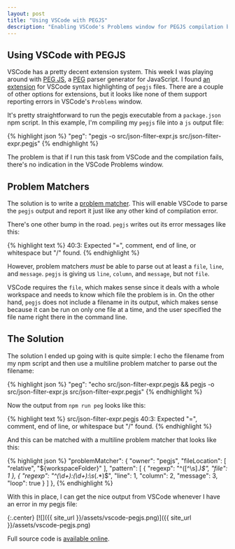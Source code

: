 ```yaml
---
layout: post
title: "Using VSCode with PEGJS"
description: "Enabling VSCode's Problems window for PEGJS compilation by parsing its output."
---
```


## Using VSCode with PEGJS

VSCode has a pretty decent extension system. This week I was playing around with [PEG JS](https://pegjs.org/), a [PEG](https://en.wikipedia.org/wiki/Parsing_expression_grammar) parser generator for JavaScript. I found [an extension](https://github.com/SrTobi/code-pegjs-language) for VSCode syntax highlighting of `pegjs` files. There are a couple of other options for extensions, but it looks like none of them support reporting errors in VSCode's `Problems` window.

It's pretty straightforward to run the pegjs executable from a `package.json` npm script. In this example, I'm compiling my `pegjs` file into a `js` output file:

{% highlight json %}
"peg": "pegjs -o src/json-filter-expr.js src/json-filter-expr.pegjs"
{% endhighlight %}

The problem is that if I run this task from VSCode and the compilation fails, there's no indication in the VSCode Problems window.

## Problem Matchers

The solution is to write a [problem matcher](https://code.visualstudio.com/docs/editor/tasks#_defining-a-problem-matcher). This will enable VSCode to parse the `pegjs` output and report it just like any other kind of compilation error.

There's one other bump in the road. `pegjs` writes out its error messages like this:

{% highlight text %}
40:3: Expected "=", comment, end of line, or whitespace but "/" found.
{% endhighlight %}

However, problem matchers *must* be able to parse out at least a `file`, `line`, and `message`. `pegjs` is giving us `line`, `column`, and `message`, but not `file`.

VSCode requires the `file`, which makes sense since it deals with a whole workspace and needs to know which file the problem is in. On the other hand, `pegjs` does not include a filename in its output, which makes sense because it can be run on only one file at a time, and the user specified the file name right there in the command line.

## The Solution

The solution I ended up going with is quite simple: I echo the filename from my npm script and then use a multiline problem matcher to parse out the filename:

{% highlight json %}
"peg": "echo src/json-filter-expr.pegjs && pegjs -o src/json-filter-expr.js src/json-filter-expr.pegjs"
{% endhighlight %}

Now the output from `npm run peg` looks like this:

{% highlight text %}
src/json-filter-expr.pegjs
40:3: Expected "=", comment, end of line, or whitespace but "/" found.
{% endhighlight %}

And this can be matched with a multiline problem matcher that looks like this:

{% highlight json %}
"problemMatcher": {
    "owner": "pegjs",
    "fileLocation": [
        "relative",
        "${workspaceFolder}"
    ],
    "pattern": [
        {
            "regexp": "^([^\\s].*)$",
            "file": 1
        },
        {
            "regexp": "^(\\d+):(\\d+):\\s*(.*)$",
            "line": 1,
            "column": 2,
            "message": 3,
            "loop": true
        }
    ]
},
{% endhighlight %}

With this in place, I can get the nice output from VSCode whenever I have an error in my pegjs file:

{:.center}
[![]({{ site_url }}/assets/vscode-pegjs.png)]({{ site_url }}/assets/vscode-pegjs.png)

Full source code is [available online](https://github.com/StephenCleary/json-filter-expr/blob/8a5c0fa113fce6cb065a72d93d4ff0ff79a389e5/.vscode/tasks.json).